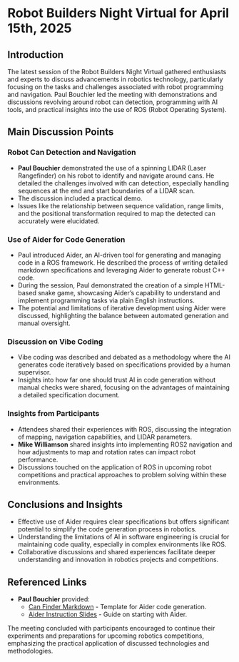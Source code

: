 # Robot Builders Night Virtual for April 15th, 2025

## Introduction
The latest session of the Robot Builders Night Virtual gathered enthusiasts and experts to discuss advancements in robotics technology, particularly focusing on the tasks and challenges associated with robot programming and navigation. Paul Bouchier led the meeting with demonstrations and discussions revolving around robot can detection, programming with AI tools, and practical insights into the use of ROS (Robot Operating System).

## Main Discussion Points

### Robot Can Detection and Navigation
- **Paul Bouchier** demonstrated the use of a spinning LIDAR (Laser Rangefinder) on his robot to identify and navigate around cans. He detailed the challenges involved with can detection, especially handling sequences at the end and start boundaries of a LIDAR scan.
- The discussion included a practical demo.
- Issues like the relationship between sequence validation, range limits, and the positional transformation required to map the detected can accurately were elucidated.

### Use of Aider for Code Generation
- Paul introduced Aider, an AI-driven tool for generating and managing code in a ROS framework. He described the process of writing detailed markdown specifications and leveraging Aider to generate robust C++ code.
- During the session, Paul demonstrated the creation of a simple HTML-based snake game, showcasing Aider’s capability to understand and implement programming tasks via plain English instructions.
- The potential and limitations of iterative development using Aider were discussed, highlighting the balance between automated generation and manual oversight.

### Discussion on Vibe Coding
- Vibe coding was described and debated as a methodology where the AI generates code iteratively based on specifications provided by a human supervisor.
- Insights into how far one should trust AI in code generation without manual checks were shared, focusing on the advantages of maintaining a detailed specification document.
  
### Insights from Participants
- Attendees shared their experiences with ROS, discussing the integration of mapping, navigation capabilities, and LIDAR parameters.
- **Mike Williamson** shared insights into implementing ROS2 navigation and how adjustments to map and rotation rates can impact robot performance.
- Discussions touched on the application of ROS in upcoming robot competitions and practical approaches to problem solving within these environments.

## Conclusions and Insights
- Effective use of Aider requires clear specifications but offers significant potential to simplify the code generation process in robotics.
- Understanding the limitations of AI in software engineering is crucial for maintaining code quality, especially in complex environments like ROS.
- Collaborative discussions and shared experiences facilitate deeper understanding and innovation in robotics projects and competitions.

## Referenced Links
- **Paul Bouchier** provided:
  - [Can Finder Markdown](https://github.com/PaulBouchier/can_finder/blob/rev5/aider_find_cans.md) - Template for Aider code generation.
  - [Aider Instruction Slides](https://docs.google.com/presentation/d/1o1g4oERJJo_yv0F_R9Jjtx5RU6xutO-jBuLbmNbTx6Q/edit#slide=id.p) - Guide on starting with Aider.

The meeting concluded with participants encouraged to continue their experiments and preparations for upcoming robotics competitions, emphasizing the practical application of discussed technologies and methodologies.
